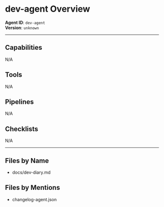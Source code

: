 # dev-agent Overview

**Agent ID**: `dev-agent`  
**Version**: `unknown`

---

## Capabilities
N/A

## Tools
N/A

## Pipelines
N/A

## Checklists
N/A

---

## Files by Name
- docs/dev-diary.md

## Files by Mentions
- changelog-agent.json
